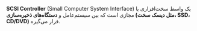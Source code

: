
**SCSI Controller** (Small Computer System Interface) یک واسط سخت‌افزاری یا مجازی است که بین سیستم‌عامل و **دستگاه‌های ذخیره‌سازی (مثل دیسک سخت، SSD، CD/DVD)** قرار می‌گیره.